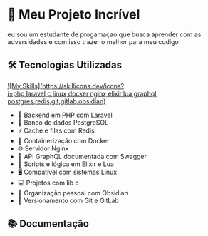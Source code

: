 # 🚀 Meu Projeto Incrível
eu sou um estudante de progamaçao que busca aprender com as adversidades e com isso trazer
o melhor para meu codigo

## 🛠️ Tecnologias Utilizadas

[![My Skills](https://skillicons.dev/icons?i=php,laravel,c,linux,docker,nginx,elixir,lua,graphql,
postgres,redis,git,gitlab,obsidian)](https://skillicons.dev)




- 🔧 Backend em PHP com Laravel
- 🐘 Banco de dados PostgreSQL
- ⚡ Cache e filas com Redis
- 🐳 Containerização com Docker
- 🌐 Servidor Nginx
- 🧬 API GraphQL documentada com Swagger
- 🧠 Scripts e lógica em Elixir e Lua
- 🖥️ Compatível com sistemas Linux
- 💻 Projetos com lib c
- 🧠 Organização pessoal com Obsidian
- 🔀 Versionamento com Git e GitLab

## 📚 Documentação



